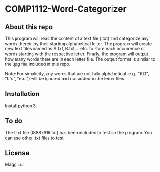 # COMP1112-Word-Categorizer
## About this repo
This program will read the content of a text file (.txt) and categorize any words therein by their starting alphabetical letter. The program will create new text files named as A.txt, B.txt,... etc. to store each occurrence of words starting with the respective letter. Finally, the program will output how many words there are in each letter file. The output format is similar to the .jpg file included in this repo.

Note: For simplicity, any words that are not fully alphabetical (e.g. "100", "It's", "etc.") will be ignored and not added to the letter files.

## Installation
Install python 3.

## To do
The text file (18887916.txt) has been included to test on the program. You can use other .txt files to test.

## License
Magg Lui
